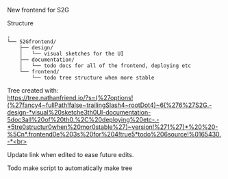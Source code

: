 New frontend for S2G

Structure
```
.
└── S2Gfrontend/
    ├── design/
    │   └── visual sketches for the UI
    ├── documentation/
    │   └── todo docs for all of the frontend, deploying etc
    └── frontend/
        └── todo tree structure when more stable
```

Tree created with:<br>
https://tree.nathanfriend.io/?s=(%27options!(%27fancy4~fullPath!false~trailingSlash4~rootDot4)~6(%276%27S2G.-design-*visual%20sketche3th0UI-documentation-5doc3all%20of%20th0.%2C%20deploying%20etc-.-*5tre0structur0when%20mor0stable%27)~version!%271%27)*%20%20-%5Cn*.frontend0e%203s%20for%204!true5*todo%206source!%0165430.-*<br>

Update link when edited to ease future edits.<br>

Todo make script to automatically make tree<br>
